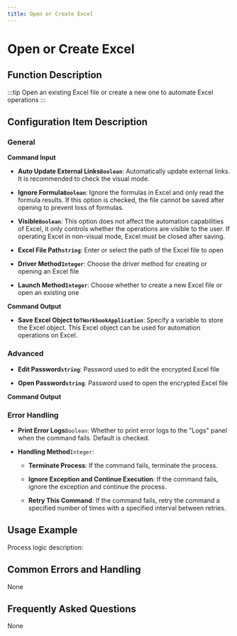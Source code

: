 ```yaml
---
title: Open or Create Excel
---
```


# Open or Create Excel

## Function Description

:::tip 
Open an existing Excel file or create a new one to automate Excel operations
:::

## Configuration Item Description

### General

**Command Input**

- **Auto Update External Links`Boolean`**: Automatically update external links. It is recommended to check the visual mode.

- **Ignore Formula`Boolean`**: Ignore the formulas in Excel and only read the formula results. If this option is checked, the file cannot be saved after opening to prevent loss of formulas.

- **Visible`Boolean`**: This option does not affect the automation capabilities of Excel, it only controls whether the operations are visible to the user. If operating Excel in non-visual mode, Excel must be closed after saving.

- **Excel File Path`string`**: Enter or select the path of the Excel file to open

- **Driver Method`Integer`**: Choose the driver method for creating or opening an Excel file

- **Launch Method`Integer`**: Choose whether to create a new Excel file or open an existing one


**Command Output**

- **Save Excel Object to`TWorkbookApplication`**: Specify a variable to store the Excel object. This Excel object can be used for automation operations on Excel.

### Advanced

- **Edit Password`string`**: Password used to edit the encrypted Excel file

- **Open Password`string`**: Password used to open the encrypted Excel file


**Command Output**

### Error Handling

- **Print Error Logs**`Boolean`: Whether to print error logs to the "Logs" panel when the command fails. Default is checked. 

- **Handling Method**`Integer`:

    - **Terminate Process**: If the command fails, terminate the process.

    - **Ignore Exception and Continue Execution**: If the command fails, ignore the exception and continue the process.

    - **Retry This Command**: If the command fails, retry the command a specified number of times with a specified interval between retries.

## Usage Example

Process logic description:

## Common Errors and Handling

None

## Frequently Asked Questions

None

